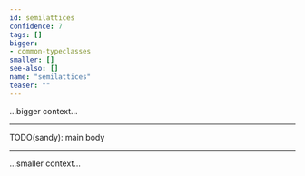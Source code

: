 ```yaml
---
id: semilattices
confidence: 7
tags: []
bigger:
- common-typeclasses
smaller: []
see-also: []
name: "semilattices"
teaser: ""
---
```



...bigger context...

---

TODO(sandy): main body

---

...smaller context...
